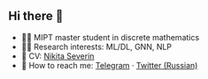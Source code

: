## Hi there :wave:
* :man_student: MIPT master student in discrete mathematics
* :man_technologist: Research interests: ML/DL, GNN, NLP
* :briefcase: CV: [Nikita Severin](https://www.dropbox.com/s/bzr8eu4b1j8ocpb/Severin%20CV.pdf?dl=0)
* :email: How to reach me: [Telegram](https://t.me/nikis14) · [Twitter (Russian)](https://twitter.com/NikitaSeverin10)

